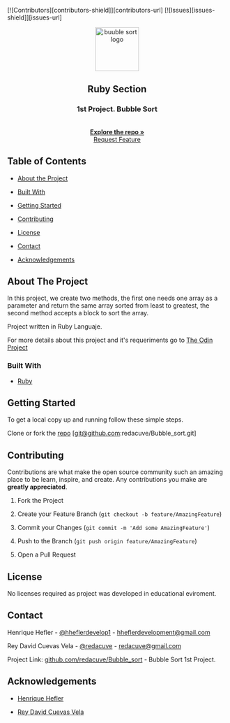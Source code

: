 [![Contributors][contributors-shield]][contributors-url]
[![Issues][issues-shield]][issues-url]
<!-- Project Header -->
<p align="center">
  <img src="https://lh3.googleusercontent.com/ukxjktyC83Im3G9JQcEN6AhRPE4hh0tuoPDPoP6T1KQFDiBn0-mT0unI1XirmWGNcaxppYsuZmKwIdhuSbJgitjfYzbeWORI9LxDXZ5iAZJYWwdAwZ1QjaElA_jEiOepMw4qYcozwSsCAKooUR_D0q4ZdTLWA_xCk65eD8hwlybvLDYfwZQkwcblO5Sg_6p51BVhby5QorkETs1vA2dcFqbJI_ytcj9AsurDeYPo1aFag9lSuVxkqEmuc8IsMfPzqDtapIUYr5a1xmy8bRDzFsPfei4rMQfKqk38uzA5niuVoiqQRLd_myRwXyiKD3yruYuLdzp1y-mkwFkxL8Ge7DvlDI1KnF_k1AbzRCYVHIxl7ZwPppsYVYEbYCaRlGgTvoDlHQ979vlOYKyvdMbxvR8xXxSbZLQSLMqOxK0N7CKq0yGunoMxTQpPlx_twgyWwF2Q95vPefnxlSxZ5sEuwhzXJkLdO5JqJB05MyZ9xbDdPXmDbOah_GoazsyDQv2boyTO3WV2laQXNUoe1iEz2SMZbortfw_ftmH7UnQRrqoi5Nogc7wF3Pder2HMD4y7YdeyVNuT6CzudWx_nmzbApjh6nXEBgsDmy-_AKZImMU7v4QrhHbC8UfTdJj1Ajhbhxk1IK-WJuq0FGh_E52lMhQKYXkrAFdxR8eTxnrogIXEW0fK5vSXP3TTAMsP_d9CdUME3rI7SvasW_njgEElCSz6kqAslyYhgIpaR7HJr3PwOSs" alt="buuble sort logo" height="100" >
  <br>
  <h2 align="center">Ruby Section</h2>
  <h3 align="center">1st Project. Bubble Sort</h3>
  <p align="center">
  <br>
   <a href="https://github.com/redacuve/Bubble_sort/"><strong>Explore the repo »</strong></a>
  <br>
  <a href="https://github.com/redacuve/Bubble_sort/issues">Request Feature</a>
  </p>

<!-- TABLE OF CONTENTS -->

## Table of Contents

* [About the Project](#about-the-project)

* [Built With](#built-with)

* [Getting Started](#getting-started)

* [Contributing](#contributing)

* [License](#license)

* [Contact](#contact)

* [Acknowledgements](#acknowledgements)

<!-- ABOUT THE PROJECT -->

## About The Project

In this project, we create two methods, the first one needs one array as a parameter and return the same array sorted from least to greatest, the second method accepts a block to sort the array.

Project written in Ruby Languaje.

For more details about this project and it's requeriments go to <a href="https://www.theodinproject.com/courses/ruby-programming/lessons/advanced-building-blocks"> The Odin Project</a>

### Built With

* [Ruby](https://ruby-doc.org/core-2.7.0/)

<!-- GETTING STARTED -->

## Getting Started

To get a local copy up and running follow these simple steps.

Clone or fork the <a href="https://github.com/redacuve/Bubble_sort">repo</a> [git@github.com:redacuve/Bubble_sort.git]

<!-- CONTRIBUTING -->

## Contributing

Contributions are what make the open source community such an amazing place to be learn, inspire, and create. Any contributions you make are **greatly appreciated**.

1. Fork the Project

2. Create your Feature Branch (`git checkout -b feature/AmazingFeature`)

3. Commit your Changes (`git commit -m 'Add some AmazingFeature'`)

4. Push to the Branch (`git push origin feature/AmazingFeature`)

5. Open a Pull Request

<!-- LICENSE -->

## License

No licenses required as project was developed in educational eviroment.

<!-- CONTACT -->

## Contact

Henrique Hefler - [@hheflerdevelop1](https://twitter.com/hheflerdevelop1) - hheflerdevelopment@gmail.com 

Rey David Cuevas Vela - [@redacuve](https://twitter.com/redacuve) - redacuve@gmail.com

Project Link: [github.com/redacuve/Bubble_sort](https://github.com/redacuve/Bubble_sort) - Bubble Sort 1st Project.

<!-- ACKNOWLEDGEMENTS -->

## Acknowledgements

* [Henrique Hefler](https://github.com/kalavhan)

* [Rey David Cuevas Vela](https://github.com/redacuve)
